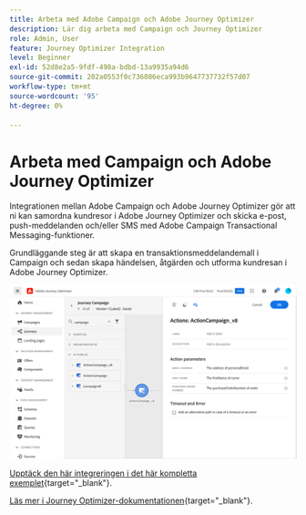 ```yaml
---
title: Arbeta med Adobe Campaign och Adobe Journey Optimizer
description: Lär dig arbeta med Campaign och Journey Optimizer
role: Admin, User
feature: Journey Optimizer Integration
level: Beginner
exl-id: 52d8e2a5-9fdf-498a-bdbd-13a9935a94d6
source-git-commit: 202a0553f0c736086eca993b9647737732f57d07
workflow-type: tm+mt
source-wordcount: '95'
ht-degree: 0%

---
```


# Arbeta med Campaign och Adobe Journey Optimizer

Integrationen mellan Adobe Campaign och Adobe Journey Optimizer gör att ni kan samordna kundresor i Adobe Journey Optimizer och skicka e-post, push-meddelanden och/eller SMS med Adobe Campaign Transactional Messaging-funktioner.

Grundläggande steg är att skapa en transaktionsmeddelandemall i Campaign och sedan skapa händelsen, åtgärden och utforma kundresan i Adobe Journey Optimizer.


![](assets/ajo-integration.png)


[Upptäck den här integreringen i det här kompletta exemplet](https://experienceleague.adobe.com/sv/docs/journey-optimizer/using/orchestrate-journeys/journey-use-cases/business-use-cases/ajo-ac){target="_blank"}.


[Läs mer i Journey Optimizer-dokumentationen](https://experienceleague.adobe.com/sv/docs/journey-optimizer/using/orchestrate-journeys/about-journey-building/using-adobe-campaign-v7-v8){target="_blank"}.
